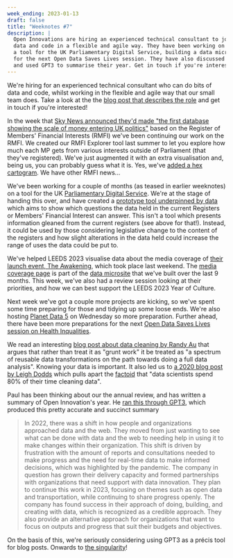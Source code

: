 ```yaml
---
week_ending: 2023-01-13
draft: false
title: "Weeknotes #7"
description: |
  Open Innovations are hiring an experienced technical consultant to join their small team, to do bits of
  data and code in a flexible and agile way. They have been working on various projects including creating
  a tool for the UK Parliamentary Digital Service, building a data microsite for LEEDS 2023, and preparing
  for the next Open Data Saves Lives session. They have also discussed data cleaning and the 80% factoid,
  and used GPT3 to summarise their year. Get in touch if you're interested!
---
```


We're hiring for an experienced technical consultant who can do bits of data
and code, whilst working in the flexible and agile way that our small team
does. Take a look at the the
[blog post that describes the role](https://open-innovations.org/blog/2022-12-13-vacancy-data-projects-technical-consultant)
and get in touch if you're interested!

In the week that [Sky News announced they'd made "the first database showing the scale of money entering UK politics"](https://twitter.com/SkyNews/status/1612005028377526272) based on the Register of Members' Financial Interests (RMFI) we've been continuing our work on the RMFI. We created our RMFI Explorer tool last summer to let you explore how much each MP gets from various interests outside of Parliament (that they've registered). We've just augmented it with an extra visualisation and, being us, you can probably guess what it is. Yes, we've [added a hex cartogram](https://open-innovations.org/projects/RMFI/#hexmap). We have other RMFI news...

We've been working for a couple of months (as teased in earlier weeknotes) on a tool
for the UK [Parliamentary Digital Service](https://www.parliament.uk/mps-lords-and-offices/offices/bicameral/parliamentary-digital-service/).
We're at the stage of handing this over, and have created a
[prototype tool underpinned by data](https://open-innovations.github.io/register-of-members-interests-proto/)
which aims to show which questions the data held in the current
Registers or Members' Financial Interest can answer.
This isn't a tool which presents information gleaned from the current registers
(see above for that!). Instead, it could be used by those considering
legislative change to the content of the registers and how slight alterations in the
data held could increase the range of uses the data could be put to.

We've helped LEEDS 2023 visualise data about the
media coverage of
[their launch event, The Awakening](https://leeds2023.co.uk/news/part-one-awakening-leeds-2023),
which took place last weekend. The
[media coverage page](https://data.leeds2023.co.uk/metrics/media-coverage/) is part of the
[data microsite](https://data.leeds2023.co.uk/) that we've built over the last 9 months.
This week, we've also had a review session looking at their priorities, and how we can best
support the LEEDS 2023 Year of Culture.

Next week we've got a couple more projects are kicking, so we've spent some time preparing
for those and tidying up some loose ends.
We're also hosting [Planet Data 5](https://open-innovations.org/events/planetdata/5/) on
Wednesday so more preparation. Further ahead, there have been more preparations for the
next [Open Data Saves Lives session on Health Inqualities](https://opendatasaveslives.org/events/session-37-health-inequalities).

We read an interesting [blog post about data cleaning by Randy Au](https://counting.substack.com/p/data-cleaning-is-analysis-not-grunt) that argues that rather than treat it as "grunt work" it be treated as "a spectrum of reusable data transformations on the path towards doing a full data analysis". Knowing your data is important. It also led us to [a 2020 blog post by Leigh Dodds](https://blog.ldodds.com/2020/01/31/do-data-scientists-spend-80-of-their-time-cleaning-data-turns-out-no/) which pulls apart the [factoid](https://en.wikipedia.org/wiki/Factoid) that "data scientists spend 80% of their time cleaning data".

Paul has been thinking about our the annual review, and has written a summary of Open Innovation's year. He [ran this through GPT3](https://twitter.com/paulcconnell/status/1613576933052223496), which produced this pretty accurate and succinct summary

> In 2022, there was a shift in how people and organizations approached data and the web.
> They moved from just wanting to see what can be done with data and the web to needing
> help in using it to make changes within their organization. This shift is driven by frustration
> with the amount of reports and consultations needed to make progress and the need for
> real-time data to make informed decisions, which was highlighted by the pandemic. The
> company in question has grown their delivery capacity and formed partnerships with
> organizations that need support with data innovation. They plan to continue this work in
> 2023, focusing on themes such as open data and transportation, while continuing to share
> progress openly. The company has found success in their approach of doing, building, and
> creating with data, which is recognized as a credible approach. They also provide an
> alternative approach for organizations that want to focus on outputs and progress that suit
> their budgets and objectives.

On the basis of this, we're seriously considering using GPT3 as a précis tool for blog posts.
Onwards to [the singularity](https://en.wikipedia.org/wiki/Technological_singularity)!
